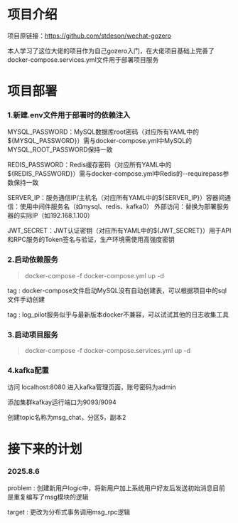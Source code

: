 # 项目介绍

项目原链接：https://github.com/stdeson/wechat-gozero

本人学习了这位大佬的项目作为自己gozero入门，在大佬项目基础上完善了docker-compose.services.yml文件用于部署项目服务

# 项目部署

### 1.新建.env文件用于部署时的依赖注入

MYSQL_PASSWORD：MySQL数据库root密码（对应所有YAML中的${MYSQL_PASSWORD}）需与docker-compose.yml中MySQL的MYSQL_ROOT_PASSWORD保持一致

REDIS_PASSWORD：Redis缓存密码（对应所有YAML中的${REDIS_PASSWORD}）需与docker-compose.yml中Redis的--requirepass参数保持一致

SERVER_IP：服务通信IP/主机名（对应所有YAML中的${SERVER_IP}）容器间通信：使用中间件服务名（如mysql、redis、kafka0） 外部访问：替换为部署服务器的实际IP（如192.168.1.100）

JWT_SECRET：JWT认证密钥（对应所有YAML中的${JWT_SECRET}）用于API和RPC服务的Token签名与验证，生产环境需使用高强度密钥

### 2.启动依赖服务

> docker-compose -f docker-compose.yml up -d

tag : docker-compose文件启动MySQL没有自动创建表，可以根据项目中的sql文件手动创建

tag : log_pilot服务似乎与最新版本docker不兼容，可以试试其他的日志收集工具

### 3.启动项目服务

> docker-compose -f docker-compose.services.yml up -d

### 4.kafka配置

访问 localhost:8080 进入kafka管理页面，账号密码为admin

添加集群kafkay运行端口为9093/9094

创建topic名称为msg_chat，分区5，副本2

# 接下来的计划

### 2025.8.6

problem : 创建新用户logic中，将新用户加上系统用户好友后发送初始消息目前是重复编写了msg模块的逻辑

target : 更改为分布式事务调用msg_rpc逻辑